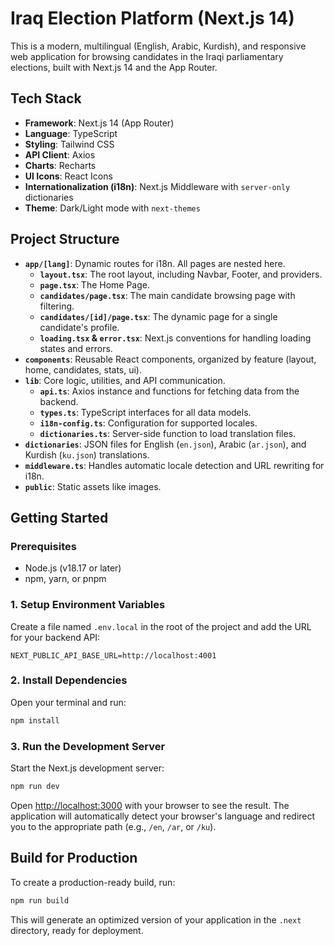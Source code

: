 # Iraq Election Platform (Next.js 14)

This is a modern, multilingual (English, Arabic, Kurdish), and responsive web application for browsing candidates in the Iraqi parliamentary elections, built with Next.js 14 and the App Router.

## Tech Stack

- **Framework**: Next.js 14 (App Router)
- **Language**: TypeScript
- **Styling**: Tailwind CSS
- **API Client**: Axios
- **Charts**: Recharts
- **UI Icons**: React Icons
- **Internationalization (i18n)**: Next.js Middleware with `server-only` dictionaries
- **Theme**: Dark/Light mode with `next-themes`

## Project Structure

- **`app/[lang]`**: Dynamic routes for i18n. All pages are nested here.
  - **`layout.tsx`**: The root layout, including Navbar, Footer, and providers.
  - **`page.tsx`**: The Home Page.
  - **`candidates/page.tsx`**: The main candidate browsing page with filtering.
  - **`candidates/[id]/page.tsx`**: The dynamic page for a single candidate's profile.
  - **`loading.tsx` & `error.tsx`**: Next.js conventions for handling loading states and errors.
- **`components`**: Reusable React components, organized by feature (layout, home, candidates, stats, ui).
- **`lib`**: Core logic, utilities, and API communication.
  - **`api.ts`**: Axios instance and functions for fetching data from the backend.
  - **`types.ts`**: TypeScript interfaces for all data models.
  - **`i18n-config.ts`**: Configuration for supported locales.
  - **`dictionaries.ts`**: Server-side function to load translation files.
- **`dictionaries`**: JSON files for English (`en.json`), Arabic (`ar.json`), and Kurdish (`ku.json`) translations.
- **`middleware.ts`**: Handles automatic locale detection and URL rewriting for i18n.
- **`public`**: Static assets like images.

## Getting Started

### Prerequisites

- Node.js (v18.17 or later)
- npm, yarn, or pnpm

### 1. Setup Environment Variables

Create a file named `.env.local` in the root of the project and add the URL for your backend API:

```
NEXT_PUBLIC_API_BASE_URL=http://localhost:4001
```

### 2. Install Dependencies

Open your terminal and run:

```bash
npm install
```

### 3. Run the Development Server

Start the Next.js development server:

```bash
npm run dev
```

Open [http://localhost:3000](http://localhost:3000) with your browser to see the result. The application will automatically detect your browser's language and redirect you to the appropriate path (e.g., `/en`, `/ar`, or `/ku`).

## Build for Production

To create a production-ready build, run:

```bash
npm run build
```

This will generate an optimized version of your application in the `.next` directory, ready for deployment.
